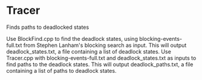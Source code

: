 # Tracer
Finds paths to deadlocked states

Use BlockFind.cpp to find the deadlock states, using blocking-events-full.txt from Stephen Lanham's blocking search as input.
This will output deadlock_states.txt, a file containing a list of deadlock states.
Use Tracer.cpp with blocking-events-full.txt and deadlock_states.txt as inputs to find paths to the deadlock states.
This will output deadlock_paths.txt, a file containing a list of paths to deadlock states.
